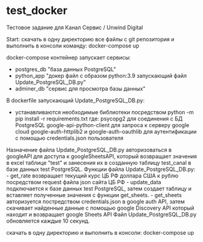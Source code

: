 # test_docker
Тестовое задание для Канал Сервис / Unwind Digital

Start:
    скачать в одну директорию все файлы с git репозитория
    и выполнить в консоли команду: docker-compose up
    
docker-compose контейнер запускает сервисы:
- postgres_db "база данных PostgreSQL"
- python_app "докер файл с образом python:3.9 запускающий файл Update_PostgreSQL_DB.py"
- adminer_db "сервис для просмотра базы данных"

В dockerfile запускающий Update_PostgreSQL_DB.py:
- устанавливаются необходимые библиотеки посредством python -m pip install -r requirements.txt
  где:
    psycopg2 для соединения с БД PostgreSQL
    google-api-python-client для запроса к серверу google cloud
    google-auth-httplib2 и google-auth-oauthlib для аутентификации с помощью credentials.json пользователя 

Назначение файла Update_PostgreSQL_DB.py авторизоваться в googleAPI для доступа к googleSheetsAPI,
который возвращает значения в excel таблице "test" и занесения их в созданную таблицу test_canal в базе данных test PostgreSQL.
Функции файла Update_PostgreSQL_DB.py:
    - get_rate возвращает текущий курс ЦБ РФ доллара США к рублю посредством request файла json сайта ЦБ РФ
    - update_data подключается к базе данных test PostgreSQL, затем создает таблицу и вставляет полученные значения с функции get_sheets.
    - get_sheets авторизуется постредством credentials.json в google auth API, затем скачивает найденные данные с помощью google Discovery API
      который находит и возвращает google Sheets API
Файл Update_PostgreSQL_DB.py обновляется каждые 10 секунд.

скачать в одну директорию и выполнить в консоли: docker-compose up
